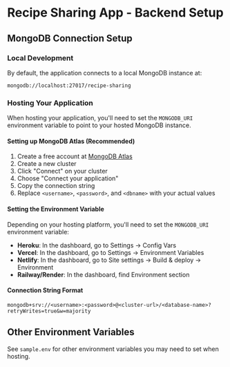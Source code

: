 # Recipe Sharing App - Backend Setup

## MongoDB Connection Setup

### Local Development
By default, the application connects to a local MongoDB instance at:
```
mongodb://localhost:27017/recipe-sharing
```

### Hosting Your Application
When hosting your application, you'll need to set the `MONGODB_URI` environment variable to point to your hosted MongoDB instance.

#### Setting up MongoDB Atlas (Recommended)
1. Create a free account at [MongoDB Atlas](https://www.mongodb.com/cloud/atlas/register)
2. Create a new cluster
3. Click "Connect" on your cluster
4. Choose "Connect your application"
5. Copy the connection string
6. Replace `<username>`, `<password>`, and `<dbname>` with your actual values

#### Setting the Environment Variable
Depending on your hosting platform, you'll need to set the `MONGODB_URI` environment variable:

- **Heroku**: In the dashboard, go to Settings → Config Vars
- **Vercel**: In the dashboard, go to Settings → Environment Variables
- **Netlify**: In the dashboard, go to Site settings → Build & deploy → Environment
- **Railway/Render**: In the dashboard, find Environment section

#### Connection String Format
```
mongodb+srv://<username>:<password>@<cluster-url>/<database-name>?retryWrites=true&w=majority
```

## Other Environment Variables
See `sample.env` for other environment variables you may need to set when hosting.
